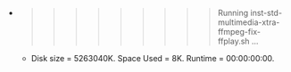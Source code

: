 * >>>>>>>>> Running inst-std-multimedia-xtra-ffmpeg-fix-ffplay.sh ...
  * Disk size = 5263040K. Space Used = 8K. Runtime = 00:00:00:00.
